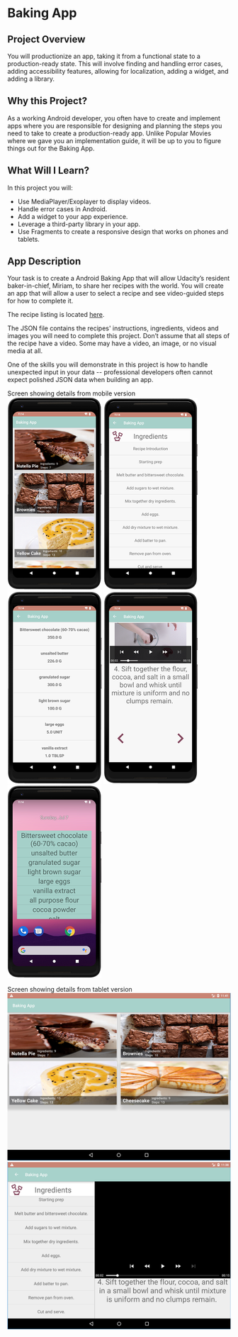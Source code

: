 # Baking App
## Project Overview
You will productionize an app, taking it from a functional state to a production-ready state. This will involve finding and handling error cases, adding accessibility features, allowing for localization, adding a widget, and adding a library.

## Why this Project?
As a working Android developer, you often have to create and implement apps where you are responsible for designing and planning the steps you need to take to create a production-ready app. Unlike Popular Movies where we gave you an implementation guide, it will be up to you to figure things out for the Baking App.

## What Will I Learn?
In this project you will:

- Use MediaPlayer/Exoplayer to display videos.
- Handle error cases in Android.
- Add a widget to your app experience.
- Leverage a third-party library in your app.
- Use Fragments to create a responsive design that works on phones and tablets.

## App Description
Your task is to create a Android Baking App that will allow Udacity’s resident baker-in-chief, Miriam, to share her recipes with the world. You will create an app that will allow a user to select a recipe and see video-guided steps for how to complete it.

The recipe listing is located [here](https://d17h27t6h515a5.cloudfront.net/topher/2017/May/59121517_baking/baking.json).

The JSON file contains the recipes' instructions, ingredients, videos and images you will need to complete this project. Don’t assume that all steps of the recipe have a video. Some may have a video, an image, or no visual media at all.

One of the skills you will demonstrate in this project is how to handle unexpected input in your data -- professional developers often cannot expect polished JSON data when building an app.

Screen showing details from mobile version
![preview image](https://github.com/mtanduong/images/blob/master/baking-app-preview-small.png) ![preview image](https://github.com/mtanduong/images/blob/master/baking-app-preview2-small.png)
![preview image](https://github.com/mtanduong/images/blob/master/baking-app-preview3-small.png) ![preview image](https://github.com/mtanduong/images/blob/master/baking-app-preview4-small.png) ![preview image](https://github.com/mtanduong/images/blob/master/baking-app-preview5-small.png)


Screen showing details from tablet version
![preview image](https://github.com/mtanduong/images/blob/master/baking-app-preview7-small.png)
![preview image](https://github.com/mtanduong/images/blob/master/baking-app-preview6-small.png)